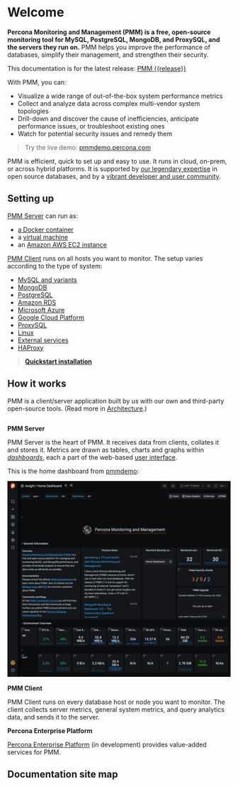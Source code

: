 # Welcome

**Percona Monitoring and Management (PMM) is a free, open-source monitoring tool for MySQL, PostgreSQL, MongoDB, and ProxySQL, and the servers they run on.** PMM helps you improve the performance of databases, simplify their management, and strengthen their security.

<div class="alert alert-success">
This documentation is for the latest release: <a href="release-notes/{{release}}.html">PMM {{release}}</a>
</div>

With PMM, you can:

- Visualize a wide range of out-of-the-box system performance metrics
- Collect and analyze data across complex multi-vendor system topologies
- Drill-down and discover the cause of inefficiencies, anticipate performance issues, or troubleshoot existing ones
- Watch for potential security issues and remedy them

> Try the live demo: <a href='https://pmmdemo.percona.com/' target='_blank'>pmmdemo.percona.com</a>

PMM is efficient, quick to set up and easy to use. It runs in cloud, on-prem, or across hybrid platforms. It is supported by [our legendary expertise][PERCONA_SERVICES] in open source databases, and by a [vibrant developer and user community][PMM_FORUM].

## Setting up

[PMM Server](setting-up/server/index.md) can run as:

- [a Docker container](setting-up/server/docker.md)
- a [virtual machine](setting-up/server/virtual-appliance.md)
- an [Amazon AWS EC2 instance](setting-up/server/aws.md)

[PMM Client](setting-up/client/index.md) runs on all hosts you want to monitor. The setup varies according to the type of system:

- [MySQL and variants](setting-up/client/mysql.md)
- [MongoDB](setting-up/client/mongodb.md)
- [PostgreSQL](setting-up/client/postgresql.md)
- [Amazon RDS](setting-up/client/aws.md)
- [Microsoft Azure](setting-up/client/azure.md)
- [Google Cloud Platform](setting-up/client/google.md)
- [ProxySQL](setting-up/client/proxysql.md)
- [Linux](setting-up/client/linux.md)
- [External services](setting-up/client/external.md)
- [HAProxy](setting-up/client/haproxy.md)

> [**Quickstart installation**][PMM_QUICKSTART]

## How it works

PMM is a client/server application built by us with our own and third-party open-source tools. (Read more in [Architecture](details/architecture.md).)


```plantuml source="_resources/diagrams/1_PMM_Context.puml"
```

**PMM Server**

PMM Server is the heart of PMM. It receives data from clients, collates it and stores it. Metrics are drawn as tables, charts and graphs within [*dashboards*](details/dashboards/), each a part of the web-based [user interface](using/interface.md).

This is the home dashboard from [pmmdemo][PMMDEMO]:

![PMM Server user interface home page](_images/PMM_Home_Dashboard_TALL.jpg)

**PMM Client**

PMM Client runs on every database host or node you want to monitor. The client collects server metrics, general system metrics, and query analytics data, and sends it to the server.

**Percona Enterprise Platform**

[Percona Enterprise Platform](using/platform/) (in development) provides value-added services for PMM.

## Documentation site map

```plantuml format="svg_object" width="90%" height="90%" source="_resources/diagrams/Map.puml"
```


[PERCONA_SERVICES]: https://www.percona.com/services
[PMM_FORUM]: https://www.percona.com/forums/questions-discussions/percona-monitoring-and-management
[PMM_QUICKSTART]: https://www.percona.com/software/pmm/quickstart
[PMMDEMO]: https://pmmdemo.percona.com/
